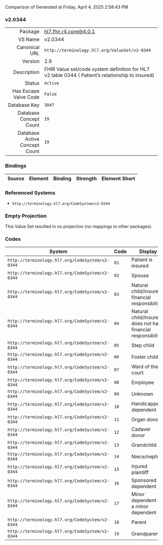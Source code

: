 Comparison of 
Generated at Friday, April 4, 2025 2:58:43 PM

### v2.0344

|      |     |
| ---: | --- |
| Package | hl7.fhir.r4.core@4.0.1 |
| VS Name | v2.0344 |
| Canonical URL | `http://terminology.hl7.org/ValueSet/v2-0344` |
| Version | 2.9 |
| Description | FHIR Value set/code system definition for HL7 v2 table 0344 ( Patient’s relationship to insured) |
| Status | `Active` |
| Has Escape Valve Code | `False` |
| Database Key | `3047` |
| Database Concept Count | `19` |
| Database Active Concept Count | `19` |
### Bindings

| Source | Element | Binding | Strength | Element Short |
| ------ | ------- | ------- | -------- | ------------- |

### Referenced Systems

* `http://terminology.hl7.org/CodeSystem/v2-0344`
### Empty Projection

This Value Set resulted in no projection (no mappings to other packages).

### Codes

| System | Code | Display |
| ------ | ---- | ------- |
| `http://terminology.hl7.org/CodeSystem/v2-0344` | `01` | Patient is insured |
| `http://terminology.hl7.org/CodeSystem/v2-0344` | `02` | Spouse |
| `http://terminology.hl7.org/CodeSystem/v2-0344` | `03` | Natural child/insured financial responsibility |
| `http://terminology.hl7.org/CodeSystem/v2-0344` | `04` | Natural child/Insured does not have financial responsibility |
| `http://terminology.hl7.org/CodeSystem/v2-0344` | `05` | Step child |
| `http://terminology.hl7.org/CodeSystem/v2-0344` | `06` | Foster child |
| `http://terminology.hl7.org/CodeSystem/v2-0344` | `07` | Ward of the court |
| `http://terminology.hl7.org/CodeSystem/v2-0344` | `08` | Employee |
| `http://terminology.hl7.org/CodeSystem/v2-0344` | `09` | Unknown |
| `http://terminology.hl7.org/CodeSystem/v2-0344` | `10` | Handicapped dependent |
| `http://terminology.hl7.org/CodeSystem/v2-0344` | `11` | Organ donor |
| `http://terminology.hl7.org/CodeSystem/v2-0344` | `12` | Cadaver donor |
| `http://terminology.hl7.org/CodeSystem/v2-0344` | `13` | Grandchild |
| `http://terminology.hl7.org/CodeSystem/v2-0344` | `14` | Niece/nephew |
| `http://terminology.hl7.org/CodeSystem/v2-0344` | `15` | Injured plaintiff |
| `http://terminology.hl7.org/CodeSystem/v2-0344` | `16` | Sponsored dependent |
| `http://terminology.hl7.org/CodeSystem/v2-0344` | `17` | Minor dependent of a minor dependent |
| `http://terminology.hl7.org/CodeSystem/v2-0344` | `18` | Parent |
| `http://terminology.hl7.org/CodeSystem/v2-0344` | `19` | Grandparent |
